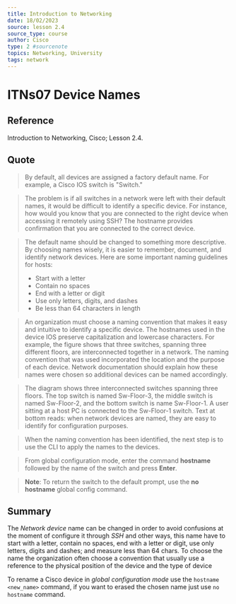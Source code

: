 ```yaml
---
title: Introduction to Networking
date: 18/02/2023
source: lesson 2.4
source_type: course
author: Cisco
type: 2 #sourcenote
topics: Networking, University
tags: network
---
```

# ITNs07 Device Names

## **Reference**
Introduction to Networking, Cisco; Lesson 2.4.

## **Quote**
> By default, all devices are assigned a factory default name. For example, a Cisco IOS switch is "Switch."

> The problem is if all switches in a network were left with their default names, it would be difficult to identify a specific device. For instance, how would you know that you are connected to the right device when accessing it remotely using SSH? The hostname provides confirmation that you are connected to the correct device.

> The default name should be changed to something more descriptive. By choosing names wisely, it is easier to remember, document, and identify network devices. Here are some important naming guidelines for hosts:
> -   Start with a letter
> -   Contain no spaces
> -   End with a letter or digit
> -   Use only letters, digits, and dashes
> -   Be less than 64 characters in length

> An organization must choose a naming convention that makes it easy and intuitive to identify a specific device. The hostnames used in the device IOS preserve capitalization and lowercase characters. For example, the figure shows that three switches, spanning three different floors, are interconnected together in a network. The naming convention that was used incorporated the location and the purpose of each device. Network documentation should explain how these names were chosen so additional devices can be named accordingly.

> The diagram shows three interconnected switches spanning three floors. The top switch is named Sw-Floor-3, the middle switch is named Sw-Floor-2, and the bottom switch is name Sw-Floor-1. A user sitting at a host PC is connected to the Sw-Floor-1 switch. Text at bottom reads: when network devices are named, they are easy to identify for configuration purposes.

> When the naming convention has been identified, the next step is to use the CLI to apply the names to the devices.

> From global configuration mode, enter the command **hostname** followed by the name of the switch and press **Enter**.

> **Note**: To return the switch to the default prompt, use the **no hostname** global config command.

## **Summary**
The *Network device* name can be changed in order to avoid confusions at the moment of configure it through *SSH* and other ways, this name have to start with a letter, contain no spaces, end with a letter or digit, use only letters, digits and dashes; and measure less than 64 chars. To choose the name the organization often choose a convention that usually use a reference to the physical position of the device and the type of device

To rename a Cisco device in *global configuration mode* use the `hostname <new_name>`  command, if you want to erased the chosen name just use `no hostname` command.